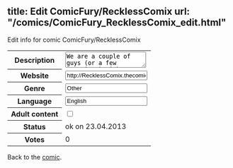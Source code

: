 title: Edit ComicFury/RecklessComix
url: "/comics/ComicFury_RecklessComix_edit.html"
---
Edit info for comic ComicFury/RecklessComix

<form name="comic" action="http://gaepostmail.appengine.com/comic" name="post">
<table class="comicinfo">
<tr>
<th>Description</th><td><textarea name="description">We are a couple of guys (or a few sometimes) With a camera and too much free time at work... Enjoy us</textarea></td>
</tr>
<tr>
<th>Website</th><td><input type="text" name="url" value="http://RecklessComix.thecomicseries.com/"/></td>
</tr>
<tr>
<th>Genre</th><td><input type="text" name="genre" value="Other"/></td>
</tr>
<tr>
<th>Language</th><td><input type="text" name="language" value="English"/></td>
</tr>
<tr>
<th>Adult content</th><td><input type="checkbox" name="adult" value="adult" /></td>
</tr>
<tr>
<th>Status</th><td>ok on 23.04.2013</td>
</tr>
<tr>
<th>Votes</th><td>0</div></td>
</tr>
</table>
</form>

Back to the [comic](/comics/ComicFury_RecklessComix.html).
